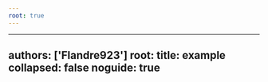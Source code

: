 ```yaml
---
root: true
---
```


---
authors: ['Flandre923']
root:
  title: example
  collapsed: false
noguide: true
---